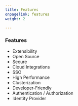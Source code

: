 ```yaml
---
title: Features
onpagelink: features
weight: 2

---
```


### **Features**

*   Extensibility
*   Open Source
*   Secure
*   Cloud Integrations
*   SSO
*   High Performance
*   Clusterization
*   Developer-Friendly
*   Authentication / Authorization
*   Identity Provider
